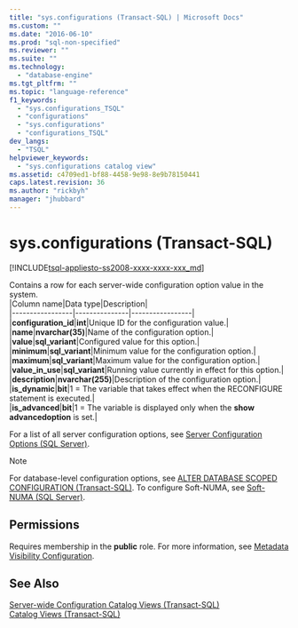 ```yaml
---
title: "sys.configurations (Transact-SQL) | Microsoft Docs"
ms.custom: ""
ms.date: "2016-06-10"
ms.prod: "sql-non-specified"
ms.reviewer: ""
ms.suite: ""
ms.technology: 
  - "database-engine"
ms.tgt_pltfrm: ""
ms.topic: "language-reference"
f1_keywords: 
  - "sys.configurations_TSQL"
  - "configurations"
  - "sys.configurations"
  - "configurations_TSQL"
dev_langs: 
  - "TSQL"
helpviewer_keywords: 
  - "sys.configurations catalog view"
ms.assetid: c4709ed1-bf88-4458-9e98-8e9b78150441
caps.latest.revision: 36
ms.author: "rickbyh"
manager: "jhubbard"
---
```

# sys.configurations (Transact-SQL)
[!INCLUDE[tsql-appliesto-ss2008-xxxx-xxxx-xxx_md](../../database-engine/configure/windows/includes/tsql-appliesto-ss2008-xxxx-xxxx-xxx-md.md)]

  Contains a row for each server-wide configuration option value in the system.  
|Column name|Data type|Description|  
|-----------------|---------------|-----------------|  
|**configuration_id**|**int**|Unique ID for the configuration value.|  
|**name**|**nvarchar(35)**|Name of the configuration option.|  
|**value**|**sql_variant**|Configured value for this option.|  
|**minimum**|**sql_variant**|Minimum value for the configuration option.|  
|**maximum**|**sql_variant**|Maximum value for the configuration option.|  
|**value_in_use**|**sql_variant**|Running value currently in effect for this option.|  
|**description**|**nvarchar(255)**|Description of the configuration option.|  
|**is_dynamic**|**bit**|1 = The variable that takes effect when the RECONFIGURE statement is executed.|  
|**is_advanced**|**bit**|1 = The variable is displayed only when the **show advancedoption** is set.|  
  
 For a list of all server configuration options, see [Server Configuration Options &#40;SQL Server&#41;](../../database-engine/configure/windows/server-configuration-options-sql-server.md).  
  
> [!NOTE]  
>  For database-level configuration options, see [ALTER DATABASE SCOPED CONFIGURATION &#40;Transact-SQL&#41;](../../t-sql/statements/alter-database-scoped-configuration-transact-sql.md). To configure Soft-NUMA, see [Soft-NUMA &#40;SQL Server&#41;](../../database-engine/configure/windows/soft-numa-sql-server.md).  
  
## Permissions  
 Requires membership in the **public** role. For more information, see [Metadata Visibility Configuration](../../relational-databases/security/metadata-visibility-configuration.md).  
  
## See Also  
 [Server-wide Configuration Catalog Views &#40;Transact-SQL&#41;](../../relational-databases/system-catalog-views/server-wide-configuration-catalog-views-transact-sql.md)   
 [Catalog Views &#40;Transact-SQL&#41;](../Topic/Catalog%20Views%20\(Transact-SQL\).md)  
  
  